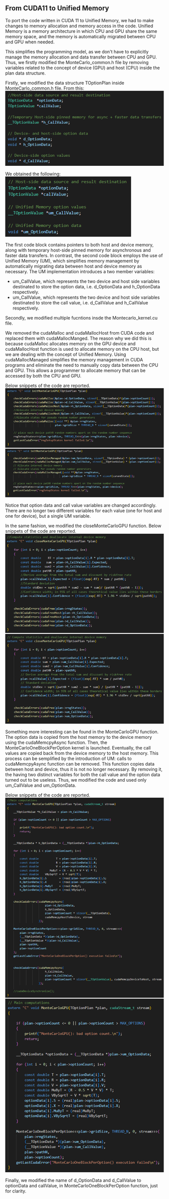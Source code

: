 ## From CUDA11 to Unified Memory

To port the code written in CUDA 11 to Unified Memory, we  had to make changes to memory allocation and memory access in the code. Unified Memory is a memory architecture in which CPU and GPU share the same memory space, and the memory is automatically migrated between CPU and GPU when needed. 

This simplifies the programming model, as we don't have to explicitly manage the memory allocation and data transfer between CPU and GPU.
Thus, we firstly modified the MonteCarlo_common.h file by removing variables related to the concept of device (GPU) and host (CPU) inside the plan data structure.

Firstly, we modified the data structure TOptionPlan inside MonteCarlo_common.h file. From this:
![alt text](https://github.com/engpap/montecarlo-benchmarking/blob/porting-um/scale-up/scale-up/report/assets/common_cuda.png?raw=true)

We obtained the following:
![alt text](https://github.com/engpap/montecarlo-benchmarking/blob/porting-um/scale-up/scale-up/report/assets/common_um.png?raw=true)

 The first code block contains pointers to both host and device memory, along with temporary host-side pinned memory for asynchronous and faster data transfers. In contrast, the second code block employs the use of Unified Memory (UM), which simplifies memory management by automatically migrating data between host and device memory as necessary.
 The UM implementation introduces a two member variables:
 - um_CallValue, which represents the two device and host side variables destinated to store the option data, i.e. d_OptionData and h_OptionData respectively.
 - um_CallValue,  which represents the two device and host side variables destinated to store the call value, i.e. d_CallValue and h_CallValue respectively.

Secondly, we modified multiple fucntions insde the Montecarlo_kernel.cu file.

We removed the cudaMalloc and cudaMallocHost from CUDA code and replaced them with cudaMallocManged.
The reason why we did this is because cudaMalloc allocates memory on the GPU device and cudaMallocHost function is used to allocate memory on the CPU host, but we are dealing with the concept of Unified Memory. Using cudaMallocManaged simplifies the memory management in CUDA programs and eliminate the need to manually copy data between the CPU and GPU. This allows a programmer to allocate memory that can be accessed by both the CPU and GPU.

Below snippets of the code are reported.
![alt text](https://github.com/engpap/montecarlo-benchmarking/blob/porting-um/scale-up/scale-up/report/assets/initMonteCarloGPU_cuda.png?raw=true)
![alt text](https://github.com/engpap/montecarlo-benchmarking/blob/porting-um/scale-up/scale-up/report/assets/initMonteCarloGPU_um.png?raw=true)

Notice that option data and call value variables are changed accordingly. There are no longer two different variables for each value (one for host and one for device), but a single UM variable.

In the same fashion, we modified the closeMonteCarloGPU function.
Below snippets of the code are reported.
![alt text](https://github.com/engpap/montecarlo-benchmarking/blob/porting-um/scale-up/scale-up/report/assets/closeMonteCarloGPU_cuda.png?raw=true)
![alt text](https://github.com/engpap/montecarlo-benchmarking/blob/porting-um/scale-up/scale-up/report/assets/closeMonteCarloGPU_um.png?raw=true)


Something more interesting can be found in the MonteCarloGPU function. The option data is copied from the host memory to the device memory using the cudaMemcpyAsync function. Then, the MonteCarloOneBlockPerOption kernel is launched. Eventually, the call values are copied back from the device memory to the host memory.
This process can be semplified by the introduction of UM: calls to cudaMemcpyAsync function can be removed.
This function copies data between host and device, thus it is not no longer necessary. By removing it, the having two distinct variables for both the call value and the option data turned out to be useless. Thus, we modified the code and used only um_CallValue and um_OptionData.

Below snippets of the code are reported.
![alt text](https://github.com/engpap/montecarlo-benchmarking/blob/porting-um/scale-up/scale-up/report/assets/MonteCarloGPU_cuda.png?raw=true)
![alt text](https://github.com/engpap/montecarlo-benchmarking/blob/porting-um/scale-up/scale-up/report/assets/MonteCarloGPU_um.png?raw=true)


Finally, we modified the name of d_OptionData and d_CallValue to optionData and callValue, in MonteCarloOneBlockPerOption function, just for clarity.




